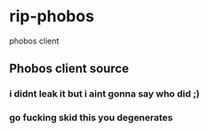 # rip-phobos
phobos client

## Phobos client source
### i didnt leak it but i aint gonna say who did ;)
### go fucking skid this you degenerates

